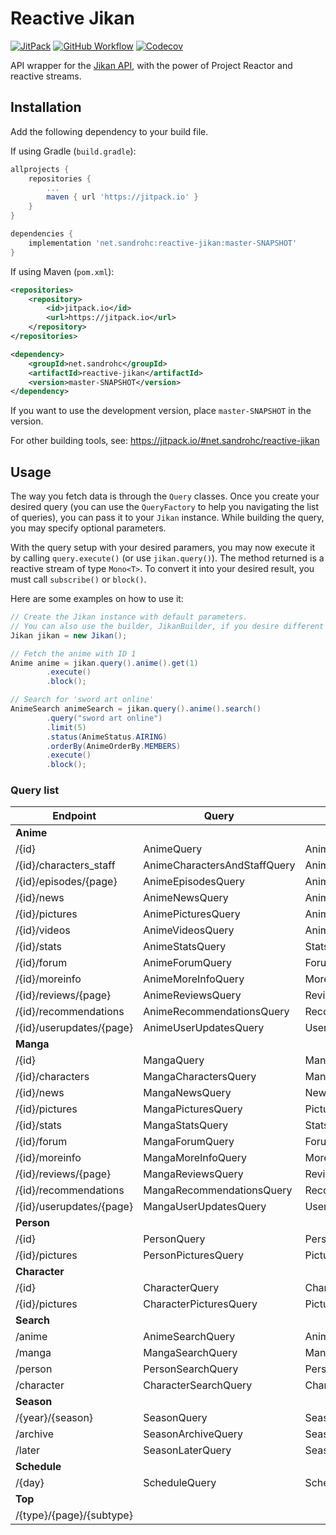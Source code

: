 # Reactive Jikan

[![JitPack](https://jitpack.io/v/SandroHc/reactive-jikan.svg?style=flat-square)](https://jitpack.io/#net.sandrohc/reactive-jikan)
[![GitHub Workflow](https://img.shields.io/github/workflow/status/SandroHc/reactive-jikan/Build?style=flat-square)](https://github.com/SandroHc/reactive-jikan/actions?query=workflow:Build)
[![Codecov](https://img.shields.io/codecov/c/github/SandroHc/reactive-jikan?style=flat-square)](https://codecov.io/gh/SandroHc/reactive-jikan)

API wrapper for the [Jikan API](https://jikan.moe), with the power of Project Reactor and reactive streams.

## Installation

Add the following dependency to your build file.

If using Gradle (`build.gradle`):
```groovy
allprojects {
    repositories {
        ...
        maven { url 'https://jitpack.io' }
    }
}

dependencies {
    implementation 'net.sandrohc:reactive-jikan:master-SNAPSHOT'
}
```

If using Maven (`pom.xml`):
```xml
<repositories>
    <repository>
        <id>jitpack.io</id>
        <url>https://jitpack.io</url>
    </repository>
</repositories>

<dependency>
    <groupId>net.sandrohc</groupId>
    <artifactId>reactive-jikan</artifactId>
    <version>master-SNAPSHOT</version>
</dependency>
```

If you want to use the development version, place `master-SNAPSHOT` in the version.

For other building tools, see: https://jitpack.io/#net.sandrohc/reactive-jikan

## Usage

The way you fetch data is through the `Query` classes. Once you create your desired query (you can use the `QueryFactory` to help you navigating the list of queries), you can pass it to your `Jikan` instance. While building the query, you may specify optional parameters.

With the query setup with your desired paramers, you may now execute it by calling `query.execute()` (or use `jikan.query()`). The method returned is a reactive stream of type `Mono<T>`. To convert it into your desired result, you must call `subscribe()` or `block()`.

Here are some examples on how to use it:
```java
// Create the Jikan instance with default parameters.
// You can also use the builder, JikanBuilder, if you desire different parameters.
Jikan jikan = new Jikan(); 

// Fetch the anime with ID 1
Anime anime = jikan.query().anime().get(1)
        .execute()
        .block();

// Search for 'sword art online'
AnimeSearch animeSearch = jikan.query().anime().search()
        .query("sword art online")
        .limit(5)
        .status(AnimeStatus.AIRING)
        .orderBy(AnimeOrderBy.MEMBERS)
        .execute()
        .block();
```

### Query list

| Endpoint                         	| Query                        	| Result      	            |
|----------------------------------	|------------------------------	|-------------------------- |
| **Anime**                         |                              	|             	            |
| /{id}                            	| AnimeQuery                    | Anime      	            |
| /{id}/characters_staff           	| AnimeCharactersAndStaffQuery	| AnimeCharactersAndStaff   |
| /{id}/episodes/{page}            	| AnimeEpisodesQuery            | AnimeEpisodes             |
| /{id}/news                       	| AnimeNewsQuery                | AnimeNews            	    |
| /{id}/pictures                   	| AnimePicturesQuery            | AnimePictures            	|
| /{id}/videos                     	| AnimeVideosQuery              | AnimeVideos            	|
| /{id}/stats                      	| AnimeStatsQuery               | Stats            	        |
| /{id}/forum                      	| AnimeForumQuery               | Forum            	        |
| /{id}/moreinfo                   	| AnimeMoreInfoQuery            | MoreInfo            	    |
| /{id}/reviews/{page}             	| AnimeReviewsQuery             | Reviews            	    |
| /{id}/recommendations            	| AnimeRecommendationsQuery     | Recommendations           |
| /{id}/userupdates/{page}         	| AnimeUserUpdatesQuery         | UserUpdates            	|
| **Manga**                         |                              	|             	            |
| /{id}                            	| MangaQuery                    | Manga                     |
| /{id}/characters                 	| MangaCharactersQuery          | MangaCharacters           |
| /{id}/news                       	| MangaNewsQuery                | News            	        |
| /{id}/pictures                   	| MangaPicturesQuery            | Pictures            	    |
| /{id}/stats                      	| MangaStatsQuery               | Stats            	        |
| /{id}/forum                      	| MangaForumQuery               | Forum            	        |
| /{id}/moreinfo                   	| MangaMoreInfoQuery            | MoreInfo            	    |
| /{id}/reviews/{page}             	| MangaReviewsQuery             | Reviews              	    |
| /{id}/recommendations            	| MangaRecommendationsQuery     | Recommendations           |
| /{id}/userupdates/{page}         	| MangaUserUpdatesQuery         | UserUpdates            	|
| **Person**                        |                              	|             	            |
| /{id}                            	| PersonQuery                   | Person            	    |
| /{id}/pictures                   	| PersonPicturesQuery           | Pictures            	    |
| **Character**                     |                              	|             	            |
| /{id}                            	| CharacterQuery                | Character                 |
| /{id}/pictures                   	| CharacterPicturesQuery        | Pictures                 	|
| **Search**                        |                              	|             	            |
| /anime                            | AnimeSearchQuery              | AnimeSearch             	|
| /manga                            | MangaSearchQuery              | MangaSearch            	|
| /person                           | PersonSearchQuery             | PersonSearch            	|
| /character                        | CharacterSearchQuery          | CharacterSearch           |
| **Season**                        |                              	|             	|
| /{year}/{season}          	    | SeasonQuery                   | SeasonList            	|
| /archive                  	    | SeasonArchiveQuery            | SeasonArchive            	|
| /later                    	    | SeasonLaterQuery              | SeasonList            	|
| **Schedule**                      |                              	|             	|
| /{day}                  	        | ScheduleQuery                 | Schedule            	    |
| **Top**                           |                             	|             	|
| /{type}/{page}/{subtype}   	    |                              	|             	|
